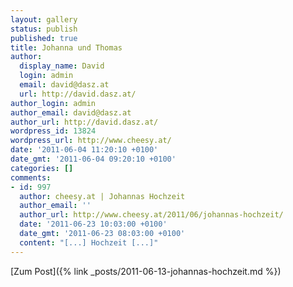 ```yaml
---
layout: gallery
status: publish
published: true
title: Johanna und Thomas
author:
  display_name: David
  login: admin
  email: david@dasz.at
  url: http://david.dasz.at/
author_login: admin
author_email: david@dasz.at
author_url: http://david.dasz.at/
wordpress_id: 13824
wordpress_url: http://www.cheesy.at/
date: '2011-06-04 11:20:10 +0100'
date_gmt: '2011-06-04 09:20:10 +0100'
categories: []
comments:
- id: 997
  author: cheesy.at | Johannas Hochzeit
  author_email: ''
  author_url: http://www.cheesy.at/2011/06/johannas-hochzeit/
  date: '2011-06-23 10:03:00 +0100'
  date_gmt: '2011-06-23 08:03:00 +0100'
  content: "[...] Hochzeit [...]"
---
```


[Zum Post]({% link _posts/2011-06-13-johannas-hochzeit.md %})
<!--:-->
